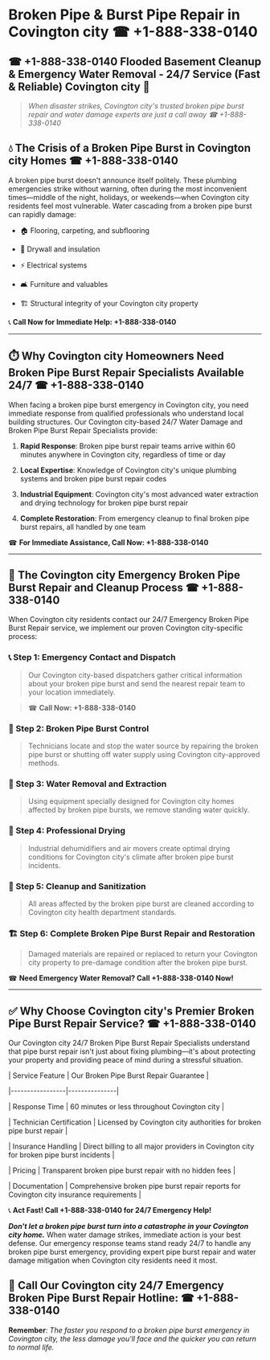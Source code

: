 # Broken Pipe & Burst Pipe Repair in Covington city ☎ +1-888-338-0140  
## ☎ +1-888-338-0140 Flooded Basement Cleanup & Emergency Water Removal - 24/7 Service (Fast & Reliable) Covington city 🚨  

> *When disaster strikes, Covington city's trusted broken pipe burst repair and water damage experts are just a call away ☎ +1-888-338-0140*  

## 💧 The Crisis of a Broken Pipe Burst in Covington city Homes ☎ +1-888-338-0140  

A broken pipe burst doesn't announce itself politely. These plumbing emergencies strike without warning, often during the most inconvenient times—middle of the night, holidays, or weekends—when Covington city residents feel most vulnerable. Water cascading from a broken pipe burst can rapidly damage:  

* 🏠 Flooring, carpeting, and subflooring  
* 🧱 Drywall and insulation  
* ⚡ Electrical systems  
* 🛋️ Furniture and valuables  
* 🏗️ Structural integrity of your Covington city property  

📞 **Call Now for Immediate Help: +1-888-338-0140**  

---  

## ⏱️ Why Covington city Homeowners Need Broken Pipe Burst Repair Specialists Available 24/7 ☎ +1-888-338-0140  

When facing a broken pipe burst emergency in Covington city, you need immediate response from qualified professionals who understand local building structures. Our Covington city-based 24/7 Water Damage and Broken Pipe Burst Repair Specialists provide:  

1. **Rapid Response**: Broken pipe burst repair teams arrive within 60 minutes anywhere in Covington city, regardless of time or day  
2. **Local Expertise**: Knowledge of Covington city's unique plumbing systems and broken pipe burst repair codes  
3. **Industrial Equipment**: Covington city's most advanced water extraction and drying technology for broken pipe burst repair  
4. **Complete Restoration**: From emergency cleanup to final broken pipe burst repairs, all handled by one team  

☎ **For Immediate Assistance, Call Now: +1-888-338-0140**  

---  

## 🔧 The Covington city Emergency Broken Pipe Burst Repair and Cleanup Process ☎ +1-888-338-0140  

When Covington city residents contact our 24/7 Emergency Broken Pipe Burst Repair service, we implement our proven Covington city-specific process:  

### 📞 Step 1: Emergency Contact and Dispatch  
> Our Covington city-based dispatchers gather critical information about your broken pipe burst and send the nearest repair team to your location immediately.  
> ☎ **Call Now: +1-888-338-0140**  

### 🚿 Step 2: Broken Pipe Burst Control  
> Technicians locate and stop the water source by repairing the broken pipe burst or shutting off water supply using Covington city-approved methods.  

### 🌊 Step 3: Water Removal and Extraction  
> Using equipment specially designed for Covington city homes affected by broken pipe bursts, we remove standing water quickly.  

### 💨 Step 4: Professional Drying  
> Industrial dehumidifiers and air movers create optimal drying conditions for Covington city's climate after broken pipe burst incidents.  

### 🧼 Step 5: Cleanup and Sanitization  
> All areas affected by the broken pipe burst are cleaned according to Covington city health department standards.  

### 🏗️ Step 6: Complete Broken Pipe Burst Repair and Restoration  
> Damaged materials are repaired or replaced to return your Covington city property to pre-damage condition after the broken pipe burst.  

☎ **Need Emergency Water Removal? Call +1-888-338-0140 Now!**  

---  

## ✅ Why Choose Covington city's Premier Broken Pipe Burst Repair Service? ☎ +1-888-338-0140  

Our Covington city 24/7 Broken Pipe Burst Repair Specialists understand that pipe burst repair isn't just about fixing plumbing—it's about protecting your property and providing peace of mind during a stressful situation.  

| Service Feature | Our Broken Pipe Burst Repair Guarantee |  
|-----------------|---------------|  
| Response Time | 60 minutes or less throughout Covington city |  
| Technician Certification | Licensed by Covington city authorities for broken pipe burst repair |  
| Insurance Handling | Direct billing to all major providers in Covington city for broken pipe burst incidents |  
| Pricing | Transparent broken pipe burst repair with no hidden fees |  
| Documentation | Comprehensive broken pipe burst repair reports for Covington city insurance requirements |  

📞 **Act Fast! Call +1-888-338-0140 for 24/7 Emergency Help!**  

***Don't let a broken pipe burst turn into a catastrophe in your Covington city home.*** When water damage strikes, immediate action is your best defense. Our emergency response teams stand ready 24/7 to handle any broken pipe burst emergency, providing expert pipe burst repair and water damage mitigation when Covington city residents need it most.  

## 📱 Call Our Covington city 24/7 Emergency Broken Pipe Burst Repair Hotline: ☎ +1-888-338-0140  

**Remember**: *The faster you respond to a broken pipe burst emergency in Covington city, the less damage you'll face and the quicker you can return to normal life.*